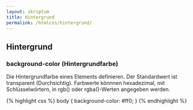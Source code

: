 ```yaml
---
layout: skriptum
title: Hintergrund
permalink: /htmlcss/hintergrund/
---
```


## Hintergrund

### background-color (Hintergrundfarbe)

Die Hintergrundfarbe eines Elements definieren. Der Standardwert ist transparent (Durchsichtig). Farbwerte könnnen hexadezimal, mit Schlüsselwörtern, in rgb() oder rgba()-Werten angegeben werden.

{% highlight css %}
body {
  background-color: #ff0;
}
{% endhighlight %}


